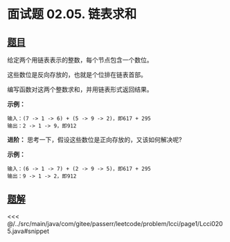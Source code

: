 # 面试题 02.05. 链表求和

## [题目](https://leetcode.cn/problems/sum-lists-lcci/)
给定两个用链表表示的整数，每个节点包含一个数位。

这些数位是反向存放的，也就是个位排在链表首部。

编写函数对这两个整数求和，并用链表形式返回结果。

**示例：**

```
输入：(7 -> 1 -> 6) + (5 -> 9 -> 2)，即617 + 295
输出：2 -> 1 -> 9，即912
```

**进阶：** 思考一下，假设这些数位是正向存放的，又该如何解决呢?

**示例：**

```
输入：(6 -> 1 -> 7) + (2 -> 9 -> 5)，即617 + 295
输出：9 -> 1 -> 2，即912
```



## [题解](https://github.com/PasseRR/JavaLeetCode/blob/master/src/main/java/com/gitee/passerr/leetcode/problem/lcci/page1/Lcci0205.java)

<<< @/../src/main/java/com/gitee/passerr/leetcode/problem/lcci/page1/Lcci0205.java#snippet
